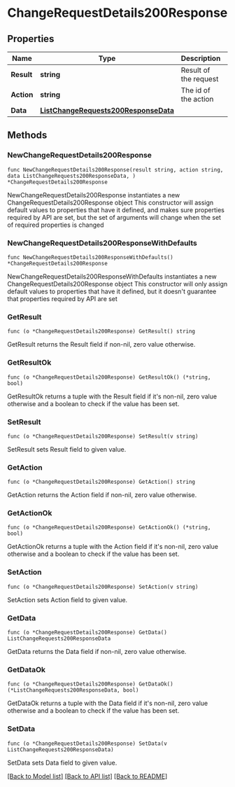 # ChangeRequestDetails200Response

## Properties

Name | Type | Description | Notes
------------ | ------------- | ------------- | -------------
**Result** | **string** | Result of the request | 
**Action** | **string** | The id of the action | 
**Data** | [**ListChangeRequests200ResponseData**](ListChangeRequests200ResponseData.md) |  | 

## Methods

### NewChangeRequestDetails200Response

`func NewChangeRequestDetails200Response(result string, action string, data ListChangeRequests200ResponseData, ) *ChangeRequestDetails200Response`

NewChangeRequestDetails200Response instantiates a new ChangeRequestDetails200Response object
This constructor will assign default values to properties that have it defined,
and makes sure properties required by API are set, but the set of arguments
will change when the set of required properties is changed

### NewChangeRequestDetails200ResponseWithDefaults

`func NewChangeRequestDetails200ResponseWithDefaults() *ChangeRequestDetails200Response`

NewChangeRequestDetails200ResponseWithDefaults instantiates a new ChangeRequestDetails200Response object
This constructor will only assign default values to properties that have it defined,
but it doesn't guarantee that properties required by API are set

### GetResult

`func (o *ChangeRequestDetails200Response) GetResult() string`

GetResult returns the Result field if non-nil, zero value otherwise.

### GetResultOk

`func (o *ChangeRequestDetails200Response) GetResultOk() (*string, bool)`

GetResultOk returns a tuple with the Result field if it's non-nil, zero value otherwise
and a boolean to check if the value has been set.

### SetResult

`func (o *ChangeRequestDetails200Response) SetResult(v string)`

SetResult sets Result field to given value.


### GetAction

`func (o *ChangeRequestDetails200Response) GetAction() string`

GetAction returns the Action field if non-nil, zero value otherwise.

### GetActionOk

`func (o *ChangeRequestDetails200Response) GetActionOk() (*string, bool)`

GetActionOk returns a tuple with the Action field if it's non-nil, zero value otherwise
and a boolean to check if the value has been set.

### SetAction

`func (o *ChangeRequestDetails200Response) SetAction(v string)`

SetAction sets Action field to given value.


### GetData

`func (o *ChangeRequestDetails200Response) GetData() ListChangeRequests200ResponseData`

GetData returns the Data field if non-nil, zero value otherwise.

### GetDataOk

`func (o *ChangeRequestDetails200Response) GetDataOk() (*ListChangeRequests200ResponseData, bool)`

GetDataOk returns a tuple with the Data field if it's non-nil, zero value otherwise
and a boolean to check if the value has been set.

### SetData

`func (o *ChangeRequestDetails200Response) SetData(v ListChangeRequests200ResponseData)`

SetData sets Data field to given value.



[[Back to Model list]](../README.md#documentation-for-models) [[Back to API list]](../README.md#documentation-for-api-endpoints) [[Back to README]](../README.md)


